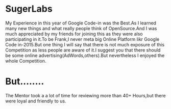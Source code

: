# SugerLabs
My Experience in this year of Google Code-in was the Best.As I learned many new things and what really people think of OpenSource.And I was much appreciated by my friends for joining this as they were also participating in it.To be Frank,I never meta big Online Platform likr Google Code in-2015.But one thing I will say that there is not much exposure of this Competition as less people are aware of it.I suggest you that there should be some online advertising(AdWords,others).But nevertheless I enjoyed the whole Competition.

# But........
The Mentor took a a lot of time for reviewing more than 40+ Hours,but there were loyal and friendly to us.
